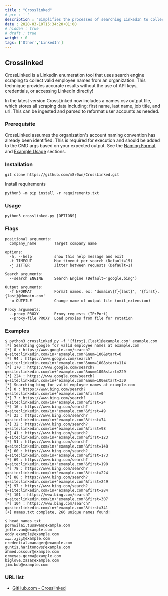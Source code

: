 ```yaml
---
title : "Crosslinked"
# pre : ' '
description : "Simplifies the processes of searching LinkedIn to collect valid employee names."
date : 2020-03-10T15:34:20+01:00
# hidden : true
# draft : true
weight : 0
tags: ['Other','LinkedIn']
---
```


## Crosslinked

CrossLinked is a LinkedIn enumeration tool that uses search engine scraping to collect valid employee names from an organization. This technique provides accurate results without the use of API keys, credentials, or accessing LinkedIn directly!

In the latest version CrossLinked now includes a names.csv output file, which stores all scraping data including: first name, last name, job title, and url. This can be ingested and parsed to reformat user accounts as needed.

### Prerequisite

CrossLinked assumes the organization's account naming convention has already been identified. This is required for execution and should be added to the CMD args based on your expected output. See the [Naming Format](https://github.com/m8sec/CrossLinked#naming-format) and [Example Usage](https://github.com/m8sec/CrossLinked#example-usage-1) sections.

### Installation

```plain
git clone https://github.com/m8r0wn/CrossLinked.git
```

Install requirements

```plain
python3 -m pip install -r requirements.txt
```

### Usage

```plain
python3 crosslinked.py [OPTIONS]
```

### Flags

```plain
positional arguments:
  company_name        Target company name

options:
  -h, --help          show this help message and exit
  -t TIMEOUT          Max timeout per search (Default=15)
  -j JITTER           Jitter between requests (Default=1)

Search arguments:
  --search ENGINE     Search Engine (Default='google,bing')

Output arguments:
  -f NFORMAT          Format names, ex: 'domain\{f}{last}', '{first}.{last}@domain.com'
  -o OUTFILE          Change name of output file (omit_extension)

Proxy arguments:
  --proxy PROXY       Proxy requests (IP:Port)
  --proxy-file PROXY  Load proxies from file for rotation
```

### Examples

```plain
$ python3 crosslinked.py -f '{first}.{last}@example.com' example.com
[*] Searching google for valid employee names at example.com
[*] 0 : https://www.google.com/search?q=site:linkedin.com/in+"example.com"&num=100&start=0
[*] 94 : https://www.google.com/search?q=site:linkedin.com/in+"example.com"&num=100&start=114
[*] 170 : https://www.google.com/search?q=site:linkedin.com/in+"example.com"&num=100&start=229
[*] 224 : https://www.google.com/search?q=site:linkedin.com/in+"example.com"&num=100&start=330
[*] Searching bing for valid employee names at example.com
[*] 0 : https://www.bing.com/search?q=site:linkedin.com/in+"example.com"&first=0
[*] 7 : https://www.bing.com/search?q=site:linkedin.com/in+"example.com"&first=24
[*] 16 : https://www.bing.com/search?q=site:linkedin.com/in+"example.com"&first=49
[*] 23 : https://www.bing.com/search?q=site:linkedin.com/in+"example.com"&first=74
[*] 32 : https://www.bing.com/search?q=site:linkedin.com/in+"example.com"&first=98
[*] 41 : https://www.bing.com/search?q=site:linkedin.com/in+"example.com"&first=123
[*] 51 : https://www.bing.com/search?q=site:linkedin.com/in+"example.com"&first=148
[*] 60 : https://www.bing.com/search?q=site:linkedin.com/in+"example.com"&first=173
[*] 69 : https://www.bing.com/search?q=site:linkedin.com/in+"example.com"&first=198
[*] 78 : https://www.bing.com/search?q=site:linkedin.com/in+"example.com"&first=224
[*] 88 : https://www.bing.com/search?q=site:linkedin.com/in+"example.com"&first=249
[*] 97 : https://www.bing.com/search?q=site:linkedin.com/in+"example.com"&first=284
[*] 101 : https://www.bing.com/search?q=site:linkedin.com/in+"example.com"&first=307
[*] 104 : https://www.bing.com/search?q=site:linkedin.com/in+"example.com"&first=341
[+] names.txt complete, 266 unique names found!
```

```plain
$ head names.txt
pornwilai.tusawan@example.com
jelle.van@example.com
eddy.example@example.com
وذوي.تبت@example.com
credential.manager@example.com
guntis.haritonovs@example.com
ahmed.ossour@example.com
ermeyas.germa@example.com
biglove.zaza@example.com
jim.bob@example.com
```

### URL list

* [GitHub.com - Crosslinked](https://github.com/m8r0wn/CrossLinked)
